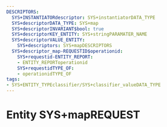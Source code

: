 ```yaml
---
DESCRIPTORS:
  SYS+INSTANTIATORdescriptor: SYS+instantiatorDATA_TYPE
  SYS+descriptorDATA_TYPE: SYS+map
  SYS+descriptorINVARIANT$bool: true
  SYS+descriptorKEY_ENTITY: SYS+stringPARAMATER_NAME
  SYS+descriptorVALUE_ENTITY:
    SYS+descriptors: SYS+mapDESCRIPTORS
  SYS+descriptor_map-REQUESTID$operationid:
    SYS+requestid-ENTITY_REPORT:
    - ENTITY_REPORToperationid
    SYS+requestidTYPE_OF:
    - operationidTYPE_OF
tags:
- SYS+ENTITY_TYPEclassifier/SYS+classifier_valueDATA_TYPE
---
```

# Entity SYS+mapREQUEST

